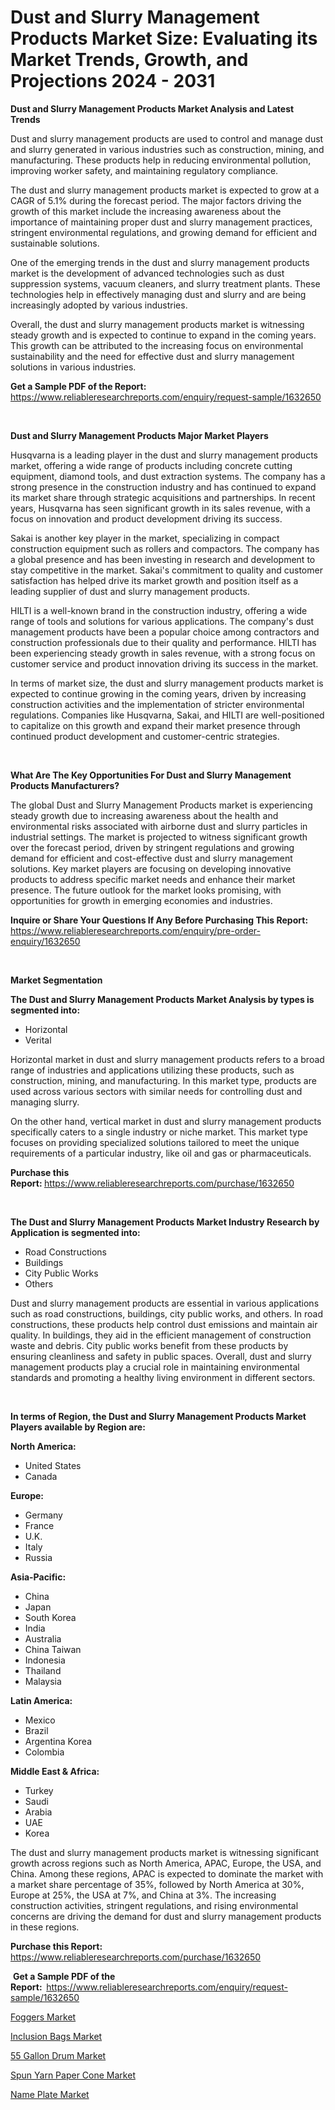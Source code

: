 <p><h1>Dust and Slurry Management Products Market Size: Evaluating its Market Trends, Growth, and Projections 2024 - 2031</h1></p><p><strong>Dust and Slurry Management Products Market Analysis and Latest Trends</strong></p>
<p><p>Dust and slurry management products are used to control and manage dust and slurry generated in various industries such as construction, mining, and manufacturing. These products help in reducing environmental pollution, improving worker safety, and maintaining regulatory compliance.</p><p>The dust and slurry management products market is expected to grow at a CAGR of 5.1% during the forecast period. The major factors driving the growth of this market include the increasing awareness about the importance of maintaining proper dust and slurry management practices, stringent environmental regulations, and growing demand for efficient and sustainable solutions.</p><p>One of the emerging trends in the dust and slurry management products market is the development of advanced technologies such as dust suppression systems, vacuum cleaners, and slurry treatment plants. These technologies help in effectively managing dust and slurry and are being increasingly adopted by various industries.</p><p>Overall, the dust and slurry management products market is witnessing steady growth and is expected to continue to expand in the coming years. This growth can be attributed to the increasing focus on environmental sustainability and the need for effective dust and slurry management solutions in various industries.</p></p>
<p><strong>Get a Sample PDF of the Report:&nbsp;</strong> <a href="https://www.reliableresearchreports.com/enquiry/request-sample/1632650">https://www.reliableresearchreports.com/enquiry/request-sample/1632650</a></p>
<p>&nbsp;</p>
<p><strong>Dust and Slurry Management Products Major Market Players</strong></p>
<p><p>Husqvarna is a leading player in the dust and slurry management products market, offering a wide range of products including concrete cutting equipment, diamond tools, and dust extraction systems. The company has a strong presence in the construction industry and has continued to expand its market share through strategic acquisitions and partnerships. In recent years, Husqvarna has seen significant growth in its sales revenue, with a focus on innovation and product development driving its success.</p><p>Sakai is another key player in the market, specializing in compact construction equipment such as rollers and compactors. The company has a global presence and has been investing in research and development to stay competitive in the market. Sakai's commitment to quality and customer satisfaction has helped drive its market growth and position itself as a leading supplier of dust and slurry management products.</p><p>HILTI is a well-known brand in the construction industry, offering a wide range of tools and solutions for various applications. The company's dust management products have been a popular choice among contractors and construction professionals due to their quality and performance. HILTI has been experiencing steady growth in sales revenue, with a strong focus on customer service and product innovation driving its success in the market.</p><p>In terms of market size, the dust and slurry management products market is expected to continue growing in the coming years, driven by increasing construction activities and the implementation of stricter environmental regulations. Companies like Husqvarna, Sakai, and HILTI are well-positioned to capitalize on this growth and expand their market presence through continued product development and customer-centric strategies.</p></p>
<p>&nbsp;</p>
<p><strong>What Are The Key Opportunities For Dust and Slurry Management Products Manufacturers?</strong></p>
<p><p>The global Dust and Slurry Management Products market is experiencing steady growth due to increasing awareness about the health and environmental risks associated with airborne dust and slurry particles in industrial settings. The market is projected to witness significant growth over the forecast period, driven by stringent regulations and growing demand for efficient and cost-effective dust and slurry management solutions. Key market players are focusing on developing innovative products to address specific market needs and enhance their market presence. The future outlook for the market looks promising, with opportunities for growth in emerging economies and industries.</p></p>
<p><strong>Inquire or Share Your Questions If Any Before Purchasing This Report:</strong> <a href="https://www.reliableresearchreports.com/enquiry/pre-order-enquiry/1632650">https://www.reliableresearchreports.com/enquiry/pre-order-enquiry/1632650</a></p>
<p>&nbsp;</p>
<p><strong>Market Segmentation</strong></p>
<p><strong>The Dust and Slurry Management Products Market Analysis by types is segmented into:</strong></p>
<p><ul><li>Horizontal</li><li>Verital</li></ul></p>
<p><p>Horizontal market in dust and slurry management products refers to a broad range of industries and applications utilizing these products, such as construction, mining, and manufacturing. In this market type, products are used across various sectors with similar needs for controlling dust and managing slurry. </p><p>On the other hand, vertical market in dust and slurry management products specifically caters to a single industry or niche market. This market type focuses on providing specialized solutions tailored to meet the unique requirements of a particular industry, like oil and gas or pharmaceuticals.</p></p>
<p><strong>Purchase this Report:&nbsp;</strong><a href="https://www.reliableresearchreports.com/purchase/1632650">https://www.reliableresearchreports.com/purchase/1632650</a></p>
<p>&nbsp;</p>
<p><strong>The Dust and Slurry Management Products Market Industry Research by Application is segmented into:</strong></p>
<p><ul><li>Road Constructions</li><li>Buildings</li><li>City Public Works</li><li>Others</li></ul></p>
<p><p>Dust and slurry management products are essential in various applications such as road constructions, buildings, city public works, and others. In road constructions, these products help control dust emissions and maintain air quality. In buildings, they aid in the efficient management of construction waste and debris. City public works benefit from these products by ensuring cleanliness and safety in public spaces. Overall, dust and slurry management products play a crucial role in maintaining environmental standards and promoting a healthy living environment in different sectors.</p></p>
<p>&nbsp;</p>
<p><strong>In terms of Region, the Dust and Slurry Management Products Market Players available by Region are:</strong></p>
<p>
    <p> <strong> North America: </strong>
        <ul>
            <li>United States</li>
            <li>Canada</li>
        </ul>
        </p> 
    <p> <strong> Europe: </strong>
        <ul>
            <li>Germany</li>
            <li>France</li>
            <li>U.K.</li>
            <li>Italy</li>
            <li>Russia</li>
        </ul>
        </p> 
    <p> <strong> Asia-Pacific: </strong>
        <ul>
            <li>China</li>
            <li>Japan</li>
            <li>South Korea</li>
            <li>India</li>
            <li>Australia</li>
            <li>China Taiwan</li>
            <li>Indonesia</li>
            <li>Thailand</li>
            <li>Malaysia</li>
        </ul>
        </p> 
    <p> <strong> Latin America: </strong>
        <ul>
            <li>Mexico</li>
            <li>Brazil</li>
            <li>Argentina Korea</li>
            <li>Colombia</li>
        </ul>
        </p> 
    <p> <strong> Middle East & Africa: </strong>
        <ul>
            <li>Turkey</li>
            <li>Saudi</li>
            <li>Arabia</li>
            <li>UAE</li>
            <li>Korea</li>
        </ul>
    </p>
    </p>
<p><p>The dust and slurry management products market is witnessing significant growth across regions such as North America, APAC, Europe, the USA, and China. Among these regions, APAC is expected to dominate the market with a market share percentage of 35%, followed by North America at 30%, Europe at 25%, the USA at 7%, and China at 3%. The increasing construction activities, stringent regulations, and rising environmental concerns are driving the demand for dust and slurry management products in these regions.</p></p>
<p><strong>Purchase this Report: </strong><a href="https://www.reliableresearchreports.com/purchase/1632650">https://www.reliableresearchreports.com/purchase/1632650</a></p>
<p>&nbsp;<strong>Get a Sample PDF of the Report:&nbsp;&nbsp;</strong><a href="https://www.reliableresearchreports.com/enquiry/request-sample/1632650">https://www.reliableresearchreports.com/enquiry/request-sample/1632650</a></p>
<p><strong></strong></p>
<p><p><a href="https://gratis-rainforest-2ca.notion.site/Foggers-Market-Research-Report-Provides-Critical-Insights-that-can-help-Shape-Business-Development-a-31a51ada16164648ba0e563da0d92477">Foggers Market</a></p><p><a href="https://metal-farmhouse-e95.notion.site/Inclusion-Bags-Market-Analysis-Examines-its-Scope-on-Growth-Opportunities-and-Forecasted-Trends-Spa-7dc3b4b816a34bb0af252ca34349f7e5">Inclusion Bags Market</a></p><p><a href="https://view.publitas.com/reportprime-1/55-gallon-drum-market-research-report-the-key-to-successful-business-strategy-forecasted-for-period-from-2024-2031/">55 Gallon Drum Market</a></p><p><a href="https://crocus-run-b5a.notion.site/Spun-Yarn-Paper-Cone-Market-Insights-Market-Players-and-Forecast-Till-2031-6d208d61eb9d41acb1033c282d8cf3dc">Spun Yarn Paper Cone Market</a></p><p><a href="https://view.publitas.com/reportprime-1/name-plate-market-dynamics-2024-2031-also-about-its-market-trends-projections-and-opportunities/">Name Plate Market</a></p></p>